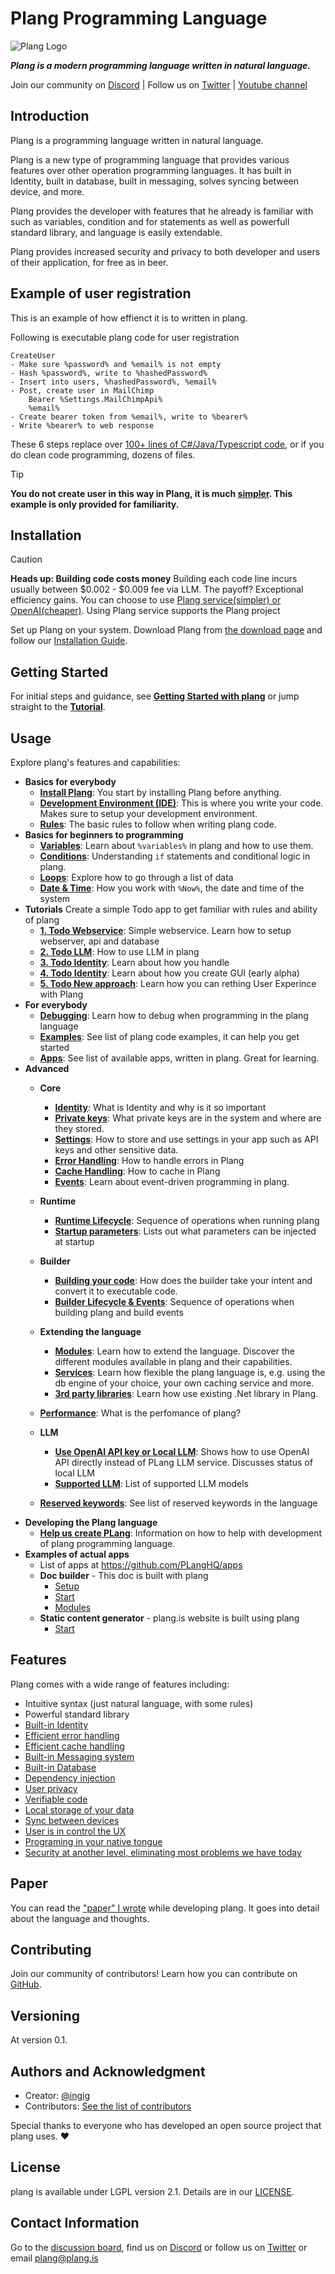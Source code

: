 


# Plang Programming Language

![Plang Logo](https://plang.is/android-chrome-192x192.png)

***Plang is a modern programming language written in natural language.***

Join our community on [Discord](https://discord.gg/A8kYUymsDD) | Follow us on [Twitter](https://twitter.com/planghq) | [Youtube channel](https://www.youtube.com/@plangHQ)


## Introduction

Plang is a programming language written in natural language.

Plang is a new type of programming language that provides various features over other operation programming languages. It has built in Identity, built in database, built in messaging, solves syncing between device, and more. 

Plang provides the developer with features that he already is familiar with such as variables, condition and for statements as well as powerfull standard library, and language is easily extendable.

Plang provides increased security and privacy to both developer and users of their application, for free as in beer.

## Example of user registration

This is an example of how effienct it is to written in plang. 

Following is executable plang code for user registration

```plang
CreateUser
- Make sure %password% and %email% is not empty
- Hash %password%, write to %hashedPassword%
- Insert into users, %hashedPassword%, %email%
- Post, create user in MailChimp
    Bearer %Settings.MailChimpApi%
    %email%
- Create bearer token from %email%, write to %bearer%
- Write %bearer% to web response
```

These 6 steps replace over [100+ lines of C#/Java/Typescript code](https://gist.github.com/ingig/491ac9b13d65f40cc24ee5aed0408be3), or if you do clean code programming, dozens of files.

> [!TIP]
> **You do not create user in this way in Plang, it is much [simpler](https://github.com/PLangHQ/plang/blob/main/Documentation/Identity.md#examples). This example is only provided for familiarity.**

## Installation

> [!CAUTION]
> **Heads up: Building code costs money**
> Building each code line incurs usually between $0.002 - $0.009 fee via LLM. The payoff? Exceptional efficiency gains. You can choose to use [Plang service(simpler) or OpenAI(cheaper)](https://github.com/PLangHQ/plang/blob/main/Documentation/PlangOrOpenAI.md). Using Plang service supports the Plang project

Set up Plang on your system. Download Plang from [the download page](https://github.com/PLangHQ/plang/releases) and follow our [Installation Guide](https://github.com/PLangHQ/plang/blob/main/Documentation/Install.md).

## Getting Started

For initial steps and guidance, see **[Getting Started with plang](https://github.com/PLangHQ/plang/blob/main/Documentation/GetStarted.md)** or jump straight to the **[Tutorial](https://github.com/PLangHQ/plang/blob/main/Documentation/Todo_webservice.md)**.

## Usage

Explore plang's features and capabilities:

- **Basics for everybody**
    - **[Install Plang](https://github.com/PLangHQ/plang/blob/main/Documentation/Install.md)**: You start by installing Plang before anything.
    - **[Development Environment (IDE)](https://github.com/PLangHQ/plang/blob/main/Documentation/IDE.md)**: This is where you write your code. Makes sure to setup your development environment.
    - **[Rules](https://github.com/PLangHQ/plang/blob/main/Documentation/Rules.md)**: The basic rules to follow when writing plang code.
- **Basics for beginners to programming**
    - **[Variables](https://github.com/PLangHQ/plang/blob/main/Documentation/Variables.md)**: Learn about `%variables%` in plang and how to use them.
    - **[Conditions](https://github.com/PLangHQ/plang/blob/main/Documentation/Conditions.md)**: Understanding `if` statements and conditional logic in plang.
    - **[Loops](https://github.com/PLangHQ/plang/blob/main/Documentation/Loops.md)**: Explore how to go through a list of data
    - **[Date & Time](https://github.com/PLangHQ/plang/blob/main/Documentation/Time.md)**: How you work with `%Now%`, the date and time of the system
- **Tutorials**
    Create a simple Todo app to get familiar with rules and ability of plang
    - **[1. Todo Webservice](https://github.com/PLangHQ/plang/blob/main/Documentation/Todo_webservice.md)**: Simple webservice. Learn how to setup webserver, api and database
    - **[2. Todo LLM](https://github.com/PLangHQ/plang/blob/main/Documentation/Todo_Llm.md)**: How to use LLM in plang
    - **[3. Todo Identity](https://github.com/PLangHQ/plang/blob/main/Documentation/Todo_Identity.md)**: Learn about how you handle 
    - **[4. Todo Identity](https://github.com/PLangHQ/plang/blob/main/Documentation/Todo_UI.md)**: Learn about how you create GUI (early alpha)
    - **[5. Todo New approach](https://github.com/PLangHQ/plang/blob/main/Documentation/todo_new_approch.md)**: Learn how you can rething User Experince with Plang    
- **For everybody**
    - **[Debugging](https://github.com/PLangHQ/plang/blob/main/Documentation/Debug.md)**: Learn how to debug when programming in the plang language
    - **[Examples](https://github.com/PLangHQ/plang/tree/main/Tests)**: See list of plang code examples, it can help you get started    
    - **[Apps](https://github.com/PLangHQ/apps/)**: See list of available apps, written in plang. Great for learning.
- **Advanced**
    - **Core**
        - **[Identity](https://github.com/PLangHQ/plang/blob/main/Documentation/Identity.md)**: What is Identity and why is it so important
        - **[Private keys](https://github.com/PLangHQ/plang/blob/main/Documentation/PrivateKeys.md)**: What private keys are in the system and where are they stored.
        - **[Settings](https://github.com/PLangHQ/plang/blob/main/Documentation/Settings.md)**: How to store and use settings in your app such as API keys and other sensitive data.
        - **[Error Handling](https://github.com/PLangHQ/plang/blob/main/Documentation/ErrorHandler.md)**: How to handle errors in Plang
        - **[Cache Handling](https://github.com/PLangHQ/plang/blob/main/Documentation/CachingHandler.md)**: How to cache in Plang 
        - **[Events](https://github.com/PLangHQ/plang/blob/main/Documentation/Events.md)**: Learn about event-driven programming in plang. 
    - **Runtime**
        - **[Runtime Lifecycle](https://github.com/PLangHQ/plang/blob/main/Documentation/RuntimeLifecycle.md)**: Sequence of operations when running plang           
        - **[Startup parameters](https://github.com/PLangHQ/plang/blob/main/Documentation/StartupParameters.md)**: Lists out what parameters can be injected at startup
    - **Builder**
        - **[Building your code](https://github.com/PLangHQ/plang/blob/main/Documentation/Builder.md)**: How does the builder take your intent and convert it to executable code.
        - **[Builder Lifecycle & Events](https://github.com/PLangHQ/plang/blob/main/Documentation/BuilderLifecycle.md)**: Sequence of operations when building plang and build events

    - **Extending the language**
        - **[Modules](https://github.com/PLangHQ/plang/blob/main/Documentation/modules/README.md)**: Learn how to extend the language. Discover the different modules available in plang and their capabilities. 
        - **[Services](https://github.com/PLangHQ/plang/blob/main/Documentation/Services.md)**: Learn how flexible the plang language is, e.g. using the db engine of your choice, your own caching service and more.
        - **[3rd party libraries](https://github.com/PLangHQ/plang/blob/main/Documentation/3rdPartyLibrary.md)**: Learn how use existing .Net library in Plang.
    - **[Performance](https://github.com/PLangHQ/plang/blob/main/Documentation/Performance.md)**: What is the perfomance of plang? 
    - **LLM**
        - **[Use OpenAI API key or Local LLM](https://github.com/PLangHQ/plang/blob/main/Documentation/PlangOrOpenAI.md)**: Shows how to use OpenAI API directly instead of PLang LLM service. Discusses status of local LLM
        - **[Supported LLM](https://github.com/PLangHQ/plang/blob/main/Documentation/SupportedAI.md)**: List of supported LLM models    
    - **[Reserved keywords](https://github.com/PLangHQ/plang/blob/main/PLang/Utils/ReservedKeywords.cs)**: See list of reserved keywords in the language
- **Developing the Plang language**
    - **[Help us create PLang](https://github.com/PLangHQ/plang/blob/main/Documentation/PLangDevelopment.md)**: Information on how to help with development of plang programming language.
- **Examples of actual apps**
    - List of apps at https://github.com/PLangHQ/apps
    - **Doc builder** - This doc is built with plang
        - [Setup](https://github.com/PLangHQ/plang/blob/main/Documentation/Setup.goal)
        - [Start](https://github.com/PLangHQ/plang/blob/main/Documentation/Start.goal)
        - [Modules](https://github.com/PLangHQ/plang/blob/main/Documentation/Modules.goal)
    - **Static content generator** - plang.is website is built using plang
        - [Start](https://github.com/PLangHQ/plang.is/blob/main/Start.goal)

## Features

Plang comes with a wide range of features including:

- Intuitive syntax (just natural language, with some rules)
- Powerful standard library
- [Built-in Identity](https://github.com/PLangHQ/plang/blob/main/Documentation/Identity.md)
- [Efficient error handling](https://github.com/PLangHQ/plang/blob/main/Documentation/modules/plang.Modules.FileModule.md#caching-retries-error-handling--run-and-forget)
- [Efficient cache handling](https://github.com/PLangHQ/plang/blob/main/Documentation/modules/plang.Modules.CachingModule.md#caching)
- [Built-in Messaging system](https://github.com/PLangHQ/plang/blob/main/Documentation/paper/README.md#messages)
- [Built-in Database](https://github.com/PLangHQ/plang/blob/main/Documentation/paper/README.md#dbmodule)
- [Dependency injection](https://github.com/PLangHQ/plang/blob/main/Documentation/Services.md)
- [User privacy](https://github.com/PLangHQ/plang/blob/main/Documentation/paper/README.md#security--privacy)
- [Verifiable code](https://github.com/PLangHQ/plang/blob/main/Documentation/paper/README.md#verifiable-code---possible)
- [Local storage of your data](https://github.com/PLangHQ/plang/blob/main/Documentation/paper/README.md#event-sourcing)
- [Sync between devices](https://github.com/PLangHQ/plang/blob/main/Documentation/paper/README.md#event-sourcing)
- [User is in control the UX](https://github.com/PLangHQ/plang/blob/main/Documentation/paper/README.md#user-interface)
- [Programing in your native tongue](https://github.com/PLangHQ/plang/blob/main/Documentation/paper/README.md#natural-language-neutral)
- [Security at another level, eliminating most problems we have today](https://github.com/PLangHQ/plang/blob/main/Documentation/paper/README.md)

## Paper

You can read the ["paper" I wrote](https://github.com/PLangHQ/plang/blob/main/Documentation/paper/README.md) while developing plang. 
It goes into detail about the language and thoughts.

## Contributing

Join our community of contributors! Learn how you can contribute on [GitHub](https://github.com/PLangHQ/plang/blob/main/Documentation/PLangDevelopment.md).

## Versioning

At version 0.1. 

## Authors and Acknowledgment

- Creator: [@ingig](https://twitter.com/ingig)
- Contributors: [See the list of contributors](https://github.com/PLangHQ/plang/blob/main/Documentation/contributors.md)

Special thanks to everyone who has developed an open source project that plang uses. ❤️

## License

plang is available under LGPL version 2.1. Details are in our [LICENSE](https://github.com/PLangHQ/LICENSE).

## Contact Information

Go to the [discussion board](https://github.com/orgs/PLangHQ/discussions), 
find us on [Discord](https://discord.gg/A8kYUymsDD)
or follow us on [Twitter](https://twitter.com/planghq)
or email [plang@plang.is](mailto:plang@plang.is)


